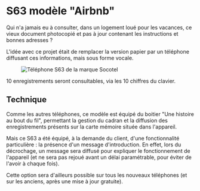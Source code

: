 # S63 modèle "Airbnb"

Qui n'a jamais eu à consulter, dans un logement loué pour les vacances, ce vieux document photocopié et pas à jour contenant les instructions et bonnes adresses ?

L'idée avec ce projet était de remplacer la version papier par un téléphone diffusant ces informations, mais sous forme vocale.

<figure class="center half">
  <img alt="Téléphone S63 de la marque Socotel" src="https://user-images.githubusercontent.com/1282106/198391507-ade7d01d-d9ab-4764-a400-38cb02848eda.jpg">
</figure>

10 enregistrements seront consultables, via les 10 chiffres du clavier.

## Technique
Comme les autres téléphones, ce modèle est équipé du boitier "Une histoire au bout du fil", permettant la gestion du cadran et la diffusion des enregistrements présents sur la carte mémoire située dans l'appareil.

Mais ce S63 a été équipé, à la demande du client, d'une fonctionnalité particulière : la présence d'un message d'introduction.
En effet, lors du décrochage, un message sera diffusé pour expliquer le fonctionnement de l'appareil (et ne sera pas rejoué avant un délai paramétrable, pour éviter de l'avoir à chaque fois).

Cette option sera d'ailleurs possible sur tous les nouveaux téléphones (et sur les anciens, après une mise à jour gratuite).
